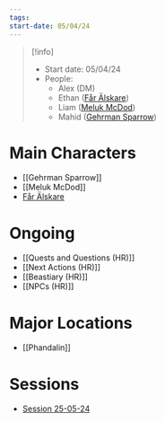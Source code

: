 ```yaml
---
tags: 
start-date: 05/04/24
---
```

>[!info]
>- Start date: 05/04/24
>- People:
>     - Alex (DM)
>	- Ethan ([Får Älskare](../../3%20-%20Resources/Får%20Älskare.md))
>	- Liam ([Meluk McDod](Meluk%20McDod))
>	- Mahid ([Gehrman Sparrow](Gehrman%20Sparrow.md)) 
# Main Characters
- [[Gehrman Sparrow]]
- [[Meluk McDod]]
- [Får Älskare](Får%20Älskare.md)
# Ongoing
- [[Quests and Questions (HR)]]
- [[Next Actions (HR)]]
- [[Beastiary (HR)]]
- [[NPCs (HR)]]
# Major Locations
- [[Phandalin]]
# Sessions
- [Session 25-05-24](Session%2025-05-24.md)

